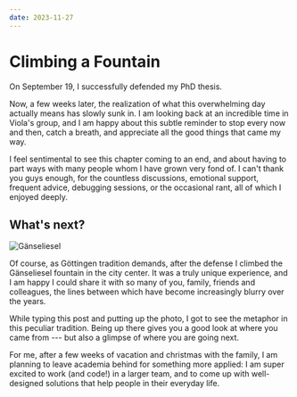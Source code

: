 ```yaml
---
date: 2023-11-27
---
```


# Climbing a Fountain

On September 19, I successfully defended my PhD thesis.

Now, a few weeks later, the realization of what this overwhelming day actually means has slowly sunk in.
I am looking back at an incredible time in Viola's group, and I am happy about this subtle reminder to stop every now and then, catch a breath, and appreciate all the good things that came my way.

I feel sentimental to see this chapter coming to an end, and about having to part ways with many people whom I have grown very fond of. I can't thank you guys enough, for the countless discussions, emotional support, frequent advice, debugging sessions, or the occasional rant, all of which I enjoyed deeply.

## What's next?

<img src="./media/gaenseliesel.webp" class="img-dyn w-half right" alt="Gänseliesel">


Of course, as Göttingen tradition demands, after the defense I climbed the Gänseliesel fountain in the city center.
It was a truly unique experience, and I am happy I could share it with so many of you, family, friends and colleagues, the lines between which have become increasingly blurry over the years.

While typing this post and putting up the photo, I got to see the metaphor in this peculiar tradition.
Being up there gives you a good look at where you came from --- but also a glimpse of where you are going next.

For me, after a few weeks of vacation and christmas with the family, I am planning to leave academia behind for something more applied:
I am super excited to work (and code!) in a larger team, and to come up with well-designed solutions that help people in their everyday life.


